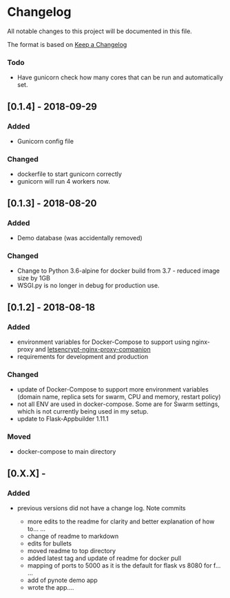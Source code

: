 # Changelog
All notable changes to this project will be documented in this file.

The format is based on [Keep a Changelog](https://keepachangelog.com/en/1.0.0/) 

### Todo
* Have gunicorn check how many cores that can be run and automatically set.

## [0.1.4] - 2018-09-29
### Added
* Gunicorn config file

### Changed
*  dockerfile to start gunicorn correctly
* gunicorn will run 4 workers now.



## [0.1.3] - 2018-08-20
### Added
* Demo database (was accidentally removed)

### Changed
* Change to Python 3.6-alpine for docker build from 3.7 - reduced image size by 1GB
* WSGI.py is no longer in debug for production use. 

## [0.1.2] - 2018-08-18
### Added
* environment variables for Docker-Compose to support using nginx-proxy and [letsencrypt-nginx-proxy-companion](https://hub.docker.com/r/jrcs/letsencrypt-nginx-proxy-companion/)
* requirements for development and production

### Changed
* update of Docker-Compose to support more environment variables (domain name, replica sets for swarm, CPU and memory, restart policy)
* not all ENV are used in docker-compose. Some are for Swarm settings, which is not currently being used in my setup.
* update to Flask-Appbuilder 1.11.1

### Moved
- docker-compose to main directory

## [0.X.X] - 
### Added
- previous versions did not have a change log. Note commits

    * more edits to the readme for clarity and better explanation of how to…  …
    * change of readme to markdown
    * edits for bullets
    * moved readme to top directory
    * added latest tag and update of readme for docker pull
    * mapping of ports to 5000 as it is the default for flask vs 8080 for f…  …
    * add of pynote demo app
    * wrote the app....